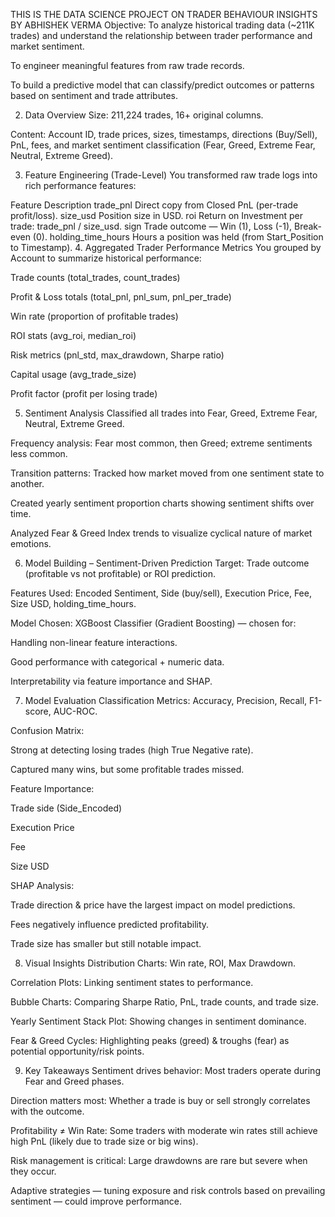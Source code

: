 THIS IS THE DATA SCIENCE PROJECT ON TRADER BEHAVIOUR INSIGHTS 
BY ABHISHEK VERMA
Objective:
To analyze historical trading data (~211K trades) and understand the relationship between trader performance and market sentiment.

To engineer meaningful features from raw trade records.

To build a predictive model that can classify/predict outcomes or patterns based on sentiment and trade attributes.

2. Data Overview
Size: 211,224 trades, 16+ original columns.

Content: Account ID, trade prices, sizes, timestamps, directions (Buy/Sell), PnL, fees, and market sentiment classification (Fear, Greed, Extreme Fear, Neutral, Extreme Greed).

3. Feature Engineering (Trade-Level)
You transformed raw trade logs into rich performance features:

Feature	Description
trade_pnl	Direct copy from Closed PnL (per-trade profit/loss).
size_usd	Position size in USD.
roi	Return on Investment per trade: trade_pnl / size_usd.
sign	Trade outcome — Win (1), Loss (-1), Break-even (0).
holding_time_hours	Hours a position was held (from Start_Position to Timestamp).
4. Aggregated Trader Performance Metrics
You grouped by Account to summarize historical performance:

Trade counts (total_trades, count_trades)

Profit & Loss totals (total_pnl, pnl_sum, pnl_per_trade)

Win rate (proportion of profitable trades)

ROI stats (avg_roi, median_roi)

Risk metrics (pnl_std, max_drawdown, Sharpe ratio)

Capital usage (avg_trade_size)

Profit factor (profit per losing trade)

5. Sentiment Analysis
Classified all trades into Fear, Greed, Extreme Fear, Neutral, Extreme Greed.

Frequency analysis: Fear most common, then Greed; extreme sentiments less common.

Transition patterns: Tracked how market moved from one sentiment state to another.

Created yearly sentiment proportion charts showing sentiment shifts over time.

Analyzed Fear & Greed Index trends to visualize cyclical nature of market emotions.

6. Model Building – Sentiment-Driven Prediction
Target: Trade outcome (profitable vs not profitable) or ROI prediction.

Features Used:
Encoded Sentiment, Side (buy/sell), Execution Price, Fee, Size USD, holding_time_hours.

Model Chosen: XGBoost Classifier (Gradient Boosting) — chosen for:

Handling non-linear feature interactions.

Good performance with categorical + numeric data.

Interpretability via feature importance and SHAP.

7. Model Evaluation
Classification Metrics: Accuracy, Precision, Recall, F1-score, AUC-ROC.

Confusion Matrix:

Strong at detecting losing trades (high True Negative rate).

Captured many wins, but some profitable trades missed.

Feature Importance:

Trade side (Side_Encoded)

Execution Price

Fee

Size USD

SHAP Analysis:

Trade direction & price have the largest impact on model predictions.

Fees negatively influence predicted profitability.

Trade size has smaller but still notable impact.

8. Visual Insights
Distribution Charts: Win rate, ROI, Max Drawdown.

Correlation Plots: Linking sentiment states to performance.

Bubble Charts: Comparing Sharpe Ratio, PnL, trade counts, and trade size.

Yearly Sentiment Stack Plot: Showing changes in sentiment dominance.

Fear & Greed Cycles: Highlighting peaks (greed) & troughs (fear) as potential opportunity/risk points.

9. Key Takeaways
Sentiment drives behavior: Most traders operate during Fear and Greed phases.

Direction matters most: Whether a trade is buy or sell strongly correlates with the outcome.

Profitability ≠ Win Rate: Some traders with moderate win rates still achieve high PnL (likely due to trade size or big wins).

Risk management is critical: Large drawdowns are rare but severe when they occur.

Adaptive strategies — tuning exposure and risk controls based on prevailing sentiment — could improve performance.
